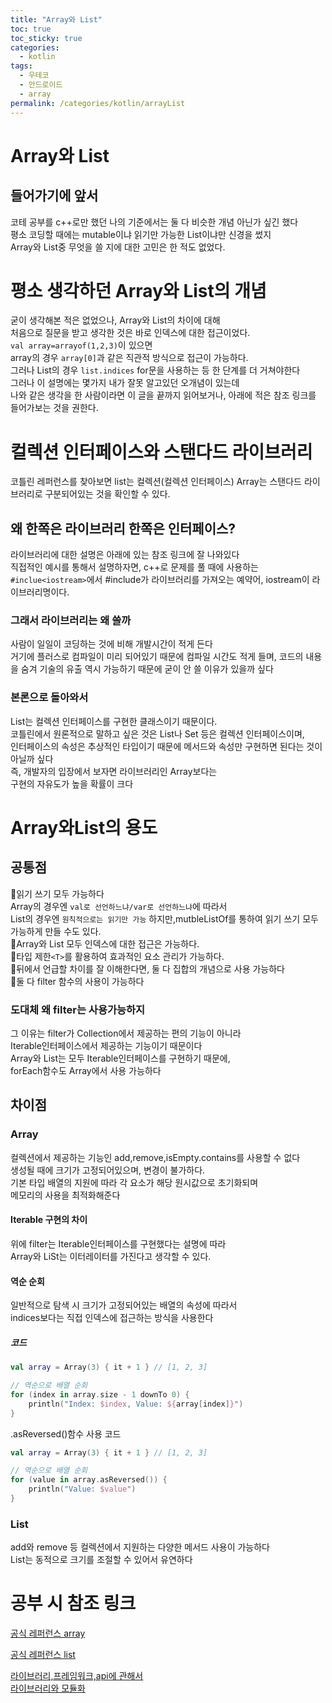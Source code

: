 ```yaml
---
title: "Array와 List"
toc: true
toc_sticky: true
categories:
  - kotlin
tags:
  - 우테코
  - 안드로이드
  - array
permalink: /categories/kotlin/arrayList
---
```

# Array와 List

## 들어가기에 앞서
코테 공부를 c++로만 했던 나의 기준에서는 둘 다 비슷한 개념 아닌가 싶긴 했다<br>
평소 코딩할 때에는 mutable이냐 읽기만 가능한 List이냐만 신경을 썼지<br>
Array와 List중 무엇을 쓸 지에 대한 고민은 한 적도 없었다.<br>

# 평소 생각하던 Array와 List의 개념
굳이 생각해본 적은 없었으나, Array와 List의 차이에 대해<br>
처음으로 질문을 받고 생각한 것은 바로 인덱스에 대한 접근이었다.<br>
`val array=arrayof(1,2,3)`이 있으면<br>
array의 경우 `array[0]`과 같은 직관적 방식으로 접근이 가능하다.<br>
그러나 List의 경우 `list.indices` for문을 사용하는 등 한 단계를 더 거쳐야한다<br>
그러나 이 설명에는 몇가지 내가 잘못 알고있던 오개념이 있는데<br>
나와 같은 생각을 한 사람이라면 이 글을 끝까지 읽어보거나, 아래에 적은 참조 링크를 들어가보는 것을 권한다.<br>

# 컬렉션 인터페이스와 스탠다드 라이브러리
코틀린 레퍼런스를 찾아보면 list는 컬렉션(컬렉션 인터페이스) Array는 스탠다드 라이브러리로 구분되어있는 것을 확인할 수 있다.<br>
## 왜 한쪽은 라이브러리 한쪽은 인터페이스?
라이브러리에 대한 설명은 아래에 있는 참조 링크에 잘 나와있다<br>
직접적인 예시를 통해서 설명하자면, c++로 문제를 풀 때에 사용하는<br>
`#inclue<iostream>`에서 #include가 라이브러리를 가져오는 예약어, iostream이 라이브러리명이다.<br>
### 그래서 라이브러리는 왜 쓸까
사람이 일일이 코딩하는 것에 비해 개발시간이 적게 든다<br>거기에 플러스로 컴파일이 미리 되어있기 때문에 컴파일 시간도 적게 들며, 코드의 내용을 숨겨 기술의 유출 역시 가능하기 때문에 굳이 안 쓸 이유가 있을까 싶다<br>
### 본론으로 돌아와서
List는 컬렉션 인터페이스를 구현한 클래스이기 때문이다.<br>코틀린에서 원론적으로 말하고 싶은 것은 List나 Set 등은 컬렉션 인터페이스이며,<br>
인터페이스의 속성은 추상적인 타입이기 때문에 메서드와 속성만 구현하면 된다는 것이 아닐까 싶다<br>
즉, 개발자의 입장에서 보자면 라이브러리인 Array보다는<br>
구현의 자유도가 높을 확률이 크다<br>
# Array와List의 용도

## 공통점
💙읽기 쓰기 모두 가능하다<br>
Array의 경우엔 `val로 선언하느냐/var로 선언하느냐`에 따라서<br>
List의 경우엔  `원칙적으로는 읽기만 가능` 하지만,mutbleListOf를 통하여 읽기 쓰기 모두 가능하게 만들 수도 있다.<br>
💙Array와 List 모두 인덱스에 대한 접근은 가능하다.<br>
💙타입 제한`<T>`를 활용하여 효과적인 요소 관리가 가능하다.<br>
💙뒤에서 언급할 차이를 잘 이해한다면, 둘 다 집합의 개념으로 사용 가능하다<br>
💙둘 다 filter 함수의 사용이 가능하다<br>
### 도대체 왜 filter는 사용가능하지
그 이유는 filter가 Collection에서 제공하는 편의 기능이 아니라<br>
Iterable인터페이스에서 제공하는 기능이기 때문이다<br>
Array와 List는 모두 Iterable인터페이스를 구현하기 때문에,<br>
forEach함수도 Array에서 사용 가능하다<br>
## 차이점
### Array
컬렉션에서 제공하는 기능인 add,remove,isEmpty.contains를 사용할 수 없다<br>
생성될 때에 크기가 고정되어있으며, 변경이 불가하다.<br>
기본 타입 배열의 지원에 따라 각 요소가 해당 원시값으로 초기화되며<br>
메모리의 사용을 최적화해준다<br>
#### Iterable 구현의 차이
위에 filter는 Iterable인터페이스를 구현했다는 설명에 따라<br> Array와 LiSt는 이터레이터를 가진다고 생각할 수 있다.<br>

#### 역순 순회
일반적으로 탐색 시 크기가 고정되어있는 배열의 속성에 따라서<br>
indices보다는 직접 인덱스에 접근하는 방식을 사용한다<br>
##### 코드
```kotlin
val array = Array(3) { it + 1 } // [1, 2, 3]

// 역순으로 배열 순회
for (index in array.size - 1 downTo 0) {
    println("Index: $index, Value: ${array[index]}")
}

```

.asReversed()함수 사용 코드<br>
```kotlin
val array = Array(3) { it + 1 } // [1, 2, 3]

// 역순으로 배열 순회
for (value in array.asReversed()) {
    println("Value: $value")
}
```

### List
add와 remove 등 컬렉션에서 지원하는 다양한 메서드 사용이 가능하다<br>
List는 동적으로 크기를 조절할 수 있어서 유연하다<br>

# 공부 시 참조 링크
[공식 레퍼런스 array](https://kotlinlang.org/api/latest/jvm/stdlib/kotlin/-array/)<br>

[공식 레퍼런스 list](https://kotlinlang.org/docs/list-operations.html#binary-search-in-sorted-lists)<br>

[라이브러리,프레임워크,api에 관해서](https://velog.io/@bcl0206/API-vs-%EB%9D%BC%EC%9D%B4%EB%B8%8C%EB%9F%AC%EB%A6%AC-%ED%92%80%EB%A6%AC%EC%A7%80-%EC%95%8A%EB%8A%94-%EB%AF%B8%EC%8A%A4%ED%84%B0%EB%A6%AC%EC%97%90-%EA%B4%80%ED%95%98%EC%97%AC)<br>
[라이브러리와 모듈화](https://velog.io/@dev-taewon-kim/Chapter-10-%EB%9D%BC%EC%9D%B4%EB%B8%8C%EB%9F%AC%EB%A6%AC%EC%99%80-%EB%AA%A8%EB%93%88)<br>

